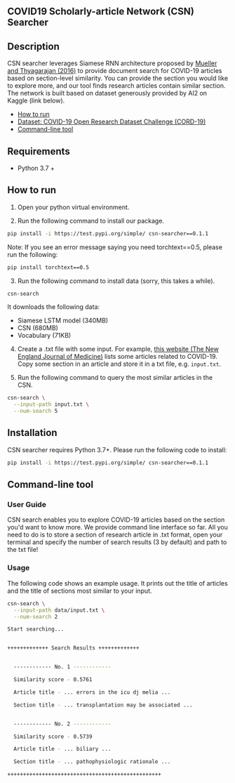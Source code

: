 COVID19 Scholarly-article Network (CSN) Searcher
------------------------------------------------

Description
-----------
CSN searcher leverages Siamese RNN architecture proposed by [Mueller and Thyagarajan (2016)](https://www.aaai.org/ocs/index.php/AAAI/AAAI16/paper/download/12195/12023) to provide document search for COVID-19 articles based on section-level similarity. You can provide the section you would like to explore more, and our tool finds research articles contain similar section. The network is built based on dataset generously provided by AI2 on Kaggle (link below).

* [How to run](#how-to-run)
* [Dataset: COVID-19 Open Research Dataset Challenge (CORD-19)](https://www.kaggle.com/allen-institute-for-ai/CORD-19-research-challenge)
* [Command-line tool](#command-line-tool)

Requirements
------------
* Python 3.7 +

How to run
-----------

1. Open your python virtual environment.

2. Run the following command to install our package.
```bash
pip install -i https://test.pypi.org/simple/ csn-searcher==0.1.1
```

Note: If you see an error message saying you need torchtext==0.5, please run the following:
```bash
pip install torchtext==0.5
```

3. Run the following command to install data (sorry, this takes a while).
```bash
csn-search
```

It downloads the following data:
* Siamese LSTM model (340MB)
* CSN (680MB)
* Vocabulary (71KB)

4. Create a .txt file with some input. For example, [this website (The New  England Journal of Medicine)](https://www.nejm.org/coronavirus) lists some articles related to COVID-19.
Copy some section in an article and store it in a txt file, e.g. `input.txt`.

5. Run the following command to query the most similar articles in the CSN.
```bash
csn-search \
  --input-path input.txt \
  --num-search 5
```

Installation
------------
CSN searcher requires Python 3.7+. Please run the following code to install:

```bash
pip install -i https://test.pypi.org/simple/ csn-searcher==0.1.1
```

Command-line tool
-----------------

### User Guide
CSN search enables you to explore COVID-19 articles based on the section you'd want to know more. We provide command line interface so far. All you need to do is to store a section of research article in .txt format, open your terminal and specify the number of search results (3 by default) and path to the txt file!

### Usage
The following code shows an example usage. It prints out the title of articles and the title of sections most similar to your input.

```bash
csn-search \
  --input-path data/input.txt \
  --num-search 2

Start searching...


+++++++++++++ Search Results +++++++++++++


  ------------ No. 1 ------------

  Similarity score - 0.5761

  Article title - ... errors in the icu dj melia ...

  Section title - ... transplantation may be associated ...


  ------------ No. 2 ------------

  Similarity score - 0.5739

  Article title - ... biliary ...

  Section title - ... pathophysiologic rationale ...

+++++++++++++++++++++++++++++++++++++++++++++++++

```
